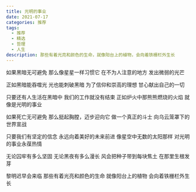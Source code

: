 ```yaml
---
title: 光明的事业
date: 2021-07-17
categories: 推荐
tags:
  - 推荐
  - 精选
  - 哲理
  - 人生
description: 那些有着光亮和颜色的生命，就像阳台上的植物，会向着铁栅栏外生长
---
```


如果黑暗无可避免
那么像星星一样习惯它
在不为人注意的地方
发出微弱的光芒

正如黑暗能吞噬光
光也能刺破黑暗
为了信仰和崇高的理想
甘心献出自己的一切

只要还有人生活在黑暗中
我们的工作就没有结束
正如炉火中那熊熊燃烧的火焰
就像是光明的事业

如果死亡无可避免
那么挺起胸膛，迈步迎向它
做一个真正的斗士
向乌云笼罩下的世界宣战

只要我们有坚定的信念
永远向着美好的未来前进
像星空中无数的太阳那样
对光明的事业永葆热情

无论囚牢有多么坚固
无论黑夜有多么漫长
风会把种子带到每块焦土
在那里生根发芽

黎明迟早会来临
那些有着光亮和颜色的生命
就像阳台上的植物
会向着铁栅栏外生长

